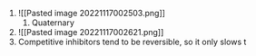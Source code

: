 1. ![[Pasted image 20221117002503.png]]
	1. Quaternary
2. ![[Pasted image 20221117002621.png]]
3. Competitive inhibitors tend to be reversible, so it only slows t